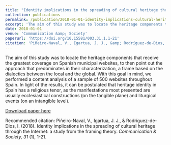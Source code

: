 ```yaml
---
title: "Identity implications in the spreading of cultural heritage through the Internet: a study from the framing theory"
collection: publications
permalink: /publication/2018-01-01-identity-implications-cultural-heritage-internet
excerpt: 'The aim of this study was to locate the heritage components that receive the greatest coverage on Spanish municipal websites, to then point out the approach that predominates in their characterization, a frame based on the dialectics between the local and the global. With this goal in mind, we performed a content analysis of a sample of 500 websites throughout Spain. In light of the results, it can be postulated that heritage identity in Spain has a religious tenor, as the manifestations most presented are usually ecclesiastical constructions (on the tangible plane) and liturgical events (on an intangible level).'
date: 2018-01-01
venue: 'Communication &amp; Society'
paperurl: 'https://doi.org/10.15581/003.31.1.1-21'
citation: 'Piñeiro-Naval, V., Igartua, J. J., &amp; Rodríguez-de-Dios, I. (2018). Identity implications in the spreading of cultural heritage through the Internet: a study from the framing theory. <i>Communication &amp; Society, 31</i> (1), 1-21.'
---
```

The aim of this study was to locate the heritage components that receive the greatest coverage on Spanish municipal websites, to then point out the approach that predominates in their characterization, a frame based on the dialectics between the local and the global. With this goal in mind, we performed a content analysis of a sample of 500 websites throughout Spain. In light of the results, it can be postulated that heritage identity in Spain has a religious tenor, as the manifestations most presented are usually ecclesiastical constructions (on the tangible plane) and liturgical events (on an intangible level).

[Download paper here](https://doi.org/10.15581/003.31.1.1-21)

Recommended citation: Piñeiro-Naval, V., Igartua, J. J., & Rodríguez-de-Dios, I. (2018). Identity implications in the spreading of cultural heritage through the Internet: a study from the framing theory. <i>Communication & Society, 31</i> (1), 1-21.